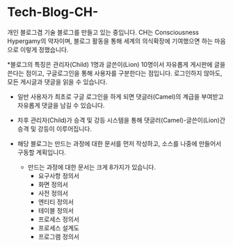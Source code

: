 # Tech-Blog-CH-
개인 블로그겸 기술 블로그를 만들고 있는 중입니다. CH는 Consciousness Hypergamy의 약자이며, 블로그 활동을 통해 세계의 의식확장에 기여했으면 하는 마음으로 이렇게 정했습니다. 

*블로그의 특징은 관리자(Child) 1명과 글쓴이(Lion) 10명이서 자유롭게 게시판에 글을 쓴다는 점이고, 구글로그인을 통해 사용자를 구분한다는 점입니다. 로그인하지 않아도, 모든 게시글과 댓글을 읽을 수 있습니다. 

* 일반 사용자가 최초로 구글 로그인을 하게 되면 댓글러(Camel)의 계급을 부여받고 자유롭게 댓글을 남길 수 있습니다. 

* 차후 관리자(Child)가 승격 및 강등 시스템을 통해 댓글러(Camel)-글쓴이(Lion)간 승격 및 강등이 이루어집니다.

* 해당 블로그는 만드는 과정에 대한 문서를 먼저 작성하고, 소스를 나중에 만들어서 구동할 계획입니다.
  + 만드는 과정에 대한 문서는 크게 8가지가 있습니다.
    - 요구사항 정의서
    - 화면 정의서
    - 사전 정의서
    - 엔티티 정의서
    - 테이블 정의서
    - 프로세스 정의서
    - 프로세스 설계도
    - 프로그램 정의서
